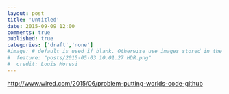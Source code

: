 ```yaml
---
layout: post
title: 'Untitled'
date: 2015-09-09 12:00
comments: true
published: true
categories: ['draft','none']
#image: # default is used if blank. Otherwise use images stored in the _images/posts folder
#  feature: "posts/2015-05-03 10.01.27 HDR.png"
#  credit: Louis Moresi
---
```



http://www.wired.com/2015/06/problem-putting-worlds-code-github
